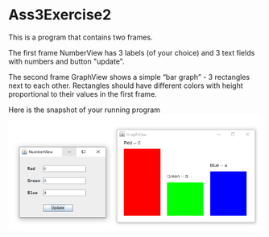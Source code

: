 # Ass3Exercise2

This is a program that contains two frames.

The first frame NumberView has 3 labels (of your choice) and 3 text fields with numbers and
button "update".

The second frame GraphView shows a simple “bar graph” - 3 rectangles next to each other.
Rectangles should have different colors with height proportional to their values in the first
frame.

Here is the snapshot of your running program 
![image](https://github.com/chenyr9712/Ass3Exercise2/blob/main/snapshot/snapshot.jpg)
